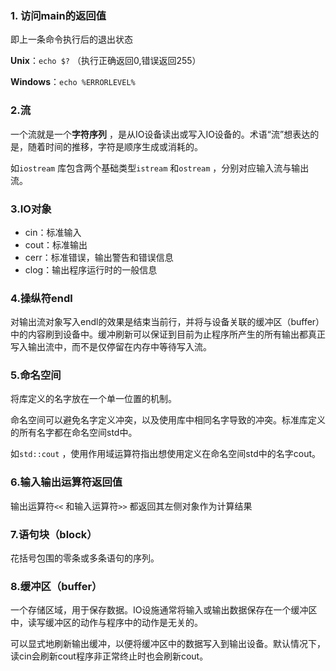 ### 1. 访问main的返回值

即上一条命令执行后的退出状态

**Unix**：`echo $?` （执行正确返回0,错误返回255）

**Windows**：`echo %ERRORLEVEL%`

### 2.流

一个流就是一个**字符序列** ，是从IO设备读出或写入IO设备的。术语“流”想表达的是，随着时间的推移，字符是顺序生成或消耗的。

如`iostream` 库包含两个基础类型`istream` 和`ostream` ，分别对应输入流与输出流。

### 3.IO对象

- cin：标准输入
- cout：标准输出
- cerr：标准错误，输出警告和错误信息
- clog：输出程序运行时的一般信息

### 4.操纵符endl

对输出流对象写入endl的效果是结束当前行，并将与设备关联的缓冲区（buffer）中的内容刷到设备中。缓冲刷新可以保证到目前为止程序所产生的所有输出都真正写入输出流中，而不是仅停留在内存中等待写入流。

### 5.命名空间

将库定义的名字放在一个单一位置的机制。

命名空间可以避免名字定义冲突，以及使用库中相同名字导致的冲突。标准库定义的所有名字都在命名空间std中。

如`std::cout` ，使用作用域运算符指出想使用定义在命名空间std中的名字cout。

### 6.输入输出运算符返回值

输出运算符`<<` 和输入运算符`>>` 都返回其左侧对象作为计算结果

### 7.语句块（block）

花括号包围的零条或多条语句的序列。

### 8.缓冲区（buffer）

一个存储区域，用于保存数据。IO设施通常将输入或输出数据保存在一个缓冲区中，读写缓冲区的动作与程序中的动作是无关的。

可以显式地刷新输出缓冲，以便将缓冲区中的数据写入到输出设备。默认情况下，读cin会刷新cout程序非正常终止时也会刷新cout。


